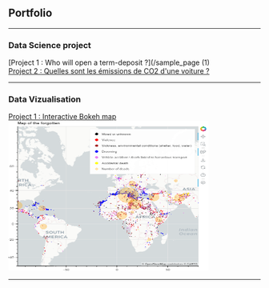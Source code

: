 ## Portfolio

---
### Data Science project
[Project 1 : Who will open a term-deposit ?](/sample_page (1)
<br>
[Project 2 : Quelles sont les émissions de CO2 d'une voiture ?](/What_is_the_car_CO2_emission)

---
### Data Vizualisation
[Project 1 : Interactive Bokeh map](/sample_page)
<br>
<img src="images/bokeh_map.PNG?raw=false" width="400" height="300"/>

---




